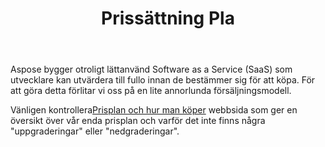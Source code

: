 ﻿---
title: Prissättning Pla
second_title: Aspose.Cells Cloud Documen
type: docs
url: /sv/pricing-plan/
description: Aspose.Cells Cloud stöder Excel för att skapa, konvertera, sammanfoga, dela, skydda, inre objektoperation och så vidare
weight: 70
---
Aspose bygger otroligt lättanvänd Software as a Service (SaaS) som utvecklare kan utvärdera till fullo innan de bestämmer sig för att köpa. För att göra detta förlitar vi oss på en lite annorlunda försäljningsmodell.

 Vänligen kontrollera[Prisplan och hur man köper](https://purchase.aspose.cloud/buy) webbsida som ger en översikt över vår enda prisplan och varför det inte finns några "uppgraderingar" eller "nedgraderingar".


